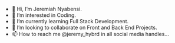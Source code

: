 - 👋 Hi, I’m Jeremiah Nyabensi.
- 👀 I’m interested in Coding.
- 🌱 I’m currently learning Full Stack Development.
- 💞️ I’m looking to collaborate on Front and Back End Projects.
- 📫 How to reach me @jeremy_hybrd in all social media handles...

<!---
jeremy-nyabensi/jeremy-nyabensi is a ✨ special ✨ repository because its `README.md` (this file) appears on your GitHub profile.
You can click the Preview link to take a look at your changes.
--->

